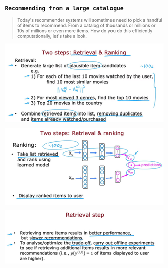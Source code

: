## `Recommending from a large catalogue`

> Today's recommender systems will sometimes need to pick a handful of items to recommend. From a catalog of thousands or millions or 10s of millions or even more items. How do you do this efficiently computationally, let's take a look.

![Alt text](<ref img/6.png>)

![Alt text](<ref img/7.png>)

![Alt text](<ref img/8.png>)